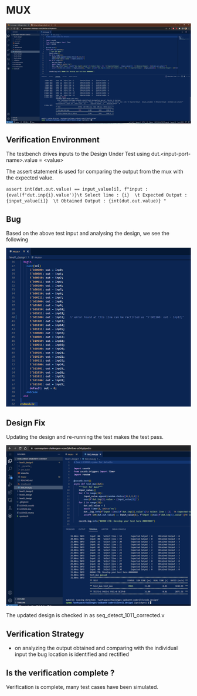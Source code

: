 # MUX

![image](./level1design1_images/gitpod.png)

## Verification Environment
The testbench drives inputs to the Design Under Test using dut.&lt;input-port-name&gt;.value = &lt;value&gt;


The assert statement is used for comparing the output from the mux with the expected value.

```
assert int(dut.out.value) == input_value[i], f"input :{eval(f'dut.inp{i}.value')}\t Select line : {i}  \t Expected Output : {input_value[i]}  \t Obtained Output : {int(dut.out.value)} "
```


## Bug
Based on the above test input and analysing the design, we see the following

![image](./level1design1_images/level1design1_images1.png)



## Design Fix
Updating the design and re-running the test makes the test pass.

![image](./level1design1_images/output.png)

The updated design is checked in as seq_detect_1011_corrected.v

## Verification Strategy
- on analyzing the output obtained and comparing with the individual input the bug location is identified and rectified 

## Is the verification complete ?
 Verification is complete, many test cases have been simulated.
